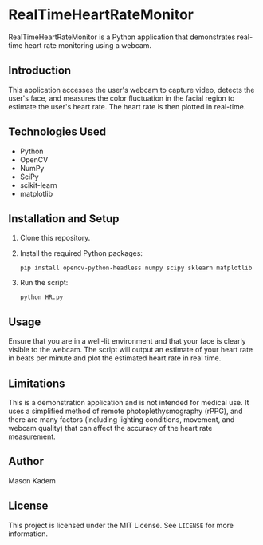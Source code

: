 # RealTimeHeartRateMonitor

RealTimeHeartRateMonitor is a Python application that demonstrates real-time heart rate monitoring using a webcam.

## Introduction

This application accesses the user's webcam to capture video, detects the user's face, and measures the color fluctuation in the facial region to estimate the user's heart rate. The heart rate is then plotted in real-time.

## Technologies Used

* Python
* OpenCV
* NumPy
* SciPy
* scikit-learn
* matplotlib

## Installation and Setup

1. Clone this repository.
2. Install the required Python packages:

    ```shell
    pip install opencv-python-headless numpy scipy sklearn matplotlib
    ```

3. Run the script:

    ```shell
    python HR.py
    ```

## Usage

Ensure that you are in a well-lit environment and that your face is clearly visible to the webcam. The script will output an estimate of your heart rate in beats per minute and plot the estimated heart rate in real time.

## Limitations

This is a demonstration application and is not intended for medical use. It uses a simplified method of remote photoplethysmography (rPPG), and there are many factors (including lighting conditions, movement, and webcam quality) that can affect the accuracy of the heart rate measurement.

## Author

Mason Kadem

## License

This project is licensed under the MIT License. See `LICENSE` for more information.
